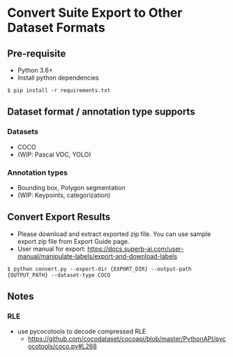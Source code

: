 # Convert Suite Export to Other Dataset Formats

## Pre-requisite
* Python 3.6+
* Install python dependencies
```
$ pip install -r requirements.txt
```

## Dataset format / annotation type supports
### Datasets
* COCO
* (WIP: Pascal VOC, YOLO)
### Annotation types
* Bounding box, Polygon segmentation
* (WIP: Keypoints, categorization)

## Convert Export Results
* Please download and extract exported zip file. You can use sample export zip file from Export Guide page.
* User manual for export: https://docs.superb-ai.com/user-manual/manipulate-labels/export-and-download-labels
```
$ python convert.py --export-dir {EXPORT_DIR} --output-path {OUTPUT_PATH} --dataset-type COCO
```

## Notes
### RLE
* use pycocotools to decode compressed RLE
    * https://github.com/cocodataset/cocoapi/blob/master/PythonAPI/pycocotools/coco.py#L268